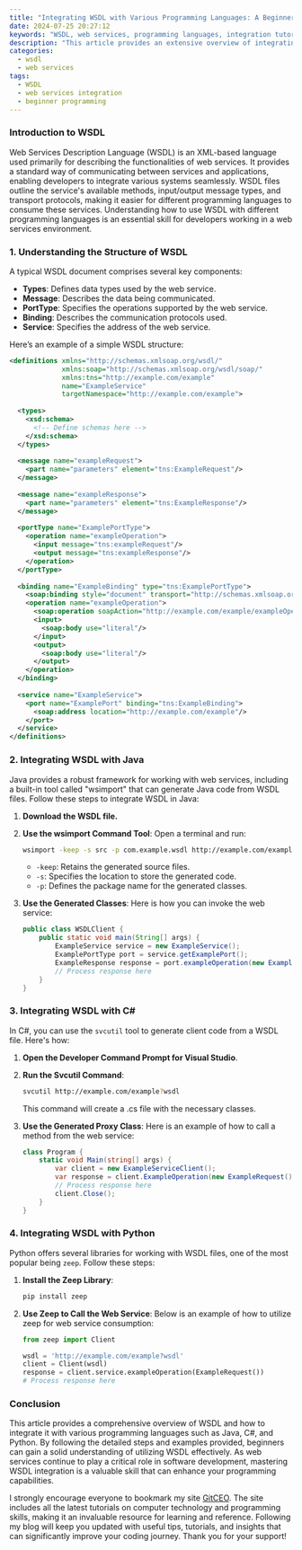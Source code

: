 ```yaml
---
title: "Integrating WSDL with Various Programming Languages: A Beginner's Overview"
date: 2024-07-25 20:27:12
keywords: "WSDL, web services, programming languages, integration tutorial, SOAP, XML, beginner guide"
description: "This article provides an extensive overview of integrating WSDL (Web Services Description Language) with various programming languages. WSDL is an XML-based language used for describing the functionality of web services. In this article, beginners will learn how to integrate WSDL with popular programming languages such as Java, C#, and Python. We will cover step-by-step guides complete with examples and code snippets. Understanding WSDL and its integration is crucial for developers who want to build robust web services and APIs. This comprehensive guide aims to equip beginners with the necessary skills and knowledge required to utilize WSDL effectively."
categories:
  - wsdl
  - web services
tags:
  - WSDL
  - web services integration
  - beginner programming
---
```


### Introduction to WSDL

Web Services Description Language (WSDL) is an XML-based language used primarily for describing the functionalities of web services. It provides a standard way of communicating between services and applications, enabling developers to integrate various systems seamlessly. WSDL files outline the service's available methods, input/output message types, and transport protocols, making it easier for different programming languages to consume these services. Understanding how to use WSDL with different programming languages is an essential skill for developers working in a web services environment.

<!-- more -->

### 1. Understanding the Structure of WSDL

A typical WSDL document comprises several key components:

- **Types**: Defines data types used by the web service.
- **Message**: Describes the data being communicated.
- **PortType**: Specifies the operations supported by the web service.
- **Binding**: Describes the communication protocols used.
- **Service**: Specifies the address of the web service.

Here’s an example of a simple WSDL structure:

```xml
<definitions xmlns="http://schemas.xmlsoap.org/wsdl/"
             xmlns:soap="http://schemas.xmlsoap.org/wsdl/soap/"
             xmlns:tns="http://example.com/example"
             name="ExampleService"
             targetNamespace="http://example.com/example">
  
  <types>
    <xsd:schema>
      <!-- Define schemas here -->
    </xsd:schema>
  </types>
  
  <message name="exampleRequest">
    <part name="parameters" element="tns:ExampleRequest"/>
  </message>
  
  <message name="exampleResponse">
    <part name="parameters" element="tns:ExampleResponse"/>
  </message>
  
  <portType name="ExamplePortType">
    <operation name="exampleOperation">
      <input message="tns:exampleRequest"/>
      <output message="tns:exampleResponse"/>
    </operation>
  </portType>
  
  <binding name="ExampleBinding" type="tns:ExamplePortType">
    <soap:binding style="document" transport="http://schemas.xmlsoap.org/soap/http"/>
    <operation name="exampleOperation">
      <soap:operation soapAction="http://example.com/example/exampleOperation"/>
      <input>
        <soap:body use="literal"/>
      </input>
      <output>
        <soap:body use="literal"/>
      </output>
    </operation>
  </binding>
  
  <service name="ExampleService">
    <port name="ExamplePort" binding="tns:ExampleBinding">
      <soap:address location="http://example.com/example"/>
    </port>
  </service>
</definitions>
```

### 2. Integrating WSDL with Java

Java provides a robust framework for working with web services, including a built-in tool called "wsimport" that can generate Java code from WSDL files. Follow these steps to integrate WSDL in Java:

1. **Download the WSDL file.**
2. **Use the wsimport Command Tool**:
   Open a terminal and run:
   ```sh
   wsimport -keep -s src -p com.example.wsdl http://example.com/example?wsdl
   ```
   - `-keep`: Retains the generated source files.
   - `-s`: Specifies the location to store the generated code.
   - `-p`: Defines the package name for the generated classes.

3. **Use the Generated Classes**:
   Here is how you can invoke the web service:

   ```java
   public class WSDLClient {
       public static void main(String[] args) {
           ExampleService service = new ExampleService();
           ExamplePortType port = service.getExamplePort();
           ExampleResponse response = port.exampleOperation(new ExampleRequest());
           // Process response here
       }
   }
   ```

### 3. Integrating WSDL with C#

In C#, you can use the `svcutil` tool to generate client code from a WSDL file. Here's how:

1. **Open the Developer Command Prompt for Visual Studio**.
2. **Run the Svcutil Command**:
   ```sh
   svcutil http://example.com/example?wsdl
   ```
   This command will create a .cs file with the necessary classes.

3. **Use the Generated Proxy Class**:
   Here is an example of how to call a method from the web service:

   ```csharp
   class Program {
       static void Main(string[] args) {
           var client = new ExampleServiceClient();
           var response = client.ExampleOperation(new ExampleRequest());
           // Process response here
           client.Close();
       }
   }
   ```

### 4. Integrating WSDL with Python

Python offers several libraries for working with WSDL files, one of the most popular being `zeep`. Follow these steps:

1. **Install the Zeep Library**:
   ```sh
   pip install zeep
   ```

2. **Use Zeep to Call the Web Service**:
   Below is an example of how to utilize zeep for web service consumption:

   ```python
   from zeep import Client

   wsdl = 'http://example.com/example?wsdl'
   client = Client(wsdl)
   response = client.service.exampleOperation(ExampleRequest())
   # Process response here
   ```

### Conclusion

This article provides a comprehensive overview of WSDL and how to integrate it with various programming languages such as Java, C#, and Python. By following the detailed steps and examples provided, beginners can gain a solid understanding of utilizing WSDL effectively. As web services continue to play a critical role in software development, mastering WSDL integration is a valuable skill that can enhance your programming capabilities. 

I strongly encourage everyone to bookmark my site [GitCEO](https://gitceo.com). The site includes all the latest tutorials on computer technology and programming skills, making it an invaluable resource for learning and reference. Following my blog will keep you updated with useful tips, tutorials, and insights that can significantly improve your coding journey. Thank you for your support!